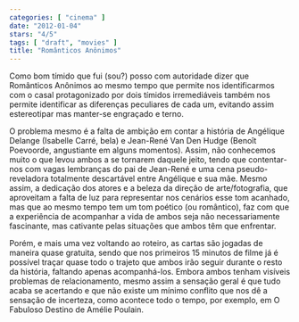 ```yaml
---
categories: [ "cinema" ]
date: "2012-01-04"
stars: "4/5"
tags: [ "draft", "movies" ]
title: "Românticos Anônimos"
---
```

Como bom tímido que fui (sou?) posso com autoridade dizer que
Românticos Anônimos ao mesmo tempo que permite nos identificarmos
com o casal protagonizado por dois tímidos irremediáveis também nos
permite identificar as diferenças peculiares de cada um, evitando assim
estereotipar mas manter-se engraçado e terno.

O problema mesmo é a falta de ambição em contar a história de
Angélique Delange (Isabelle Carré, bela) e Jean-René Van Den
Hudge (Benoît Poevoorde, angustiante em alguns momentos). Assim,
não conhecemos muito o que levou ambos a se tornarem daquele jeito,
tendo que contentar-nos com vagas lembranças do pai de Jean-René e
uma cena pseudo-reveladora totalmente descartável entre Angélique e
sua mãe. Mesmo assim, a dedicação dos atores e a beleza da direção
de arte/fotografia, que aproveitam a falta de luz para representar nos
cenários esse tom acanhado, mas que ao mesmo tempo tem um tom poético
(ou romântico), faz com que a experiência de acompanhar a vida de ambos
seja não necessariamente fascinante, mas cativante pelas situações
que ambos têm que enfrentar.

Porém, e mais uma vez voltando ao roteiro, as cartas são jogadas de
maneira quase gratuita, sendo que nos primeiros 15 minutos de filme já
é possível traçar quase todo o trajeto que ambos irão seguir durante
o resto da história, faltando apenas acompanhá-los. Embora ambos tenham
visíveis problemas de relacionamento, mesmo assim a sensação geral é
que tudo acaba se acertando e que não existe um mínimo conflito que nos
dê a sensação de incerteza, como acontece todo o tempo, por exemplo,
em O Fabuloso Destino de Amélie Poulain.

